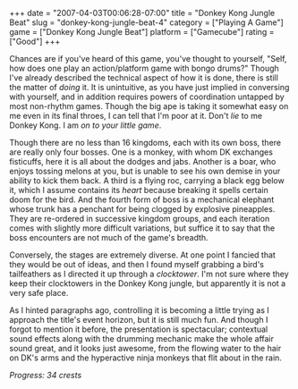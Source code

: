 +++
date = "2007-04-03T00:06:28-07:00"
title = "Donkey Kong Jungle Beat"
slug = "donkey-kong-jungle-beat-4"
category = ["Playing A Game"]
game = ["Donkey Kong Jungle Beat"]
platform = ["Gamecube"]
rating = ["Good"]
+++

Chances are if you've heard of this game, you've thought to yourself, "Self, how does one play an action/platform game with bongo drums?"  Though I've already described the technical aspect of how it is done, there is still the matter of <i>doing</i> it.  It is unintuitive, as you have just implied in conversing with yourself, and in addition requires powers of coordination untapped by most non-rhythm games.  Though the big ape is taking it somewhat easy on me even in its final throes, I can tell that I'm poor at it.  Don't <i>lie</i> to me Donkey Kong.  I am <i>on to your little game</i>.

Though there are no less than 16 kingdoms, each with its own boss, there are really only four bosses.  One is a monkey, with whom DK exchanges fisticuffs, here it is all about the dodges and jabs.  Another is a boar, who enjoys tossing melons at you, but is unable to see his own demise in your ability to kick them back.  A third is a flying roc, carrying a black egg below it, which I assume contains its <i>heart</i> because breaking it spells certain doom for the bird.  And the fourth form of boss is a mechanical elephant whose trunk has a penchant for being clogged by explosive pineapples.  They are re-ordered in successive kingdom groups, and each iteration comes with slightly more difficult variations, but suffice it to say that the boss encounters are not much of the game's breadth.

Conversely, the stages are extremely diverse.  At one point I fancied that they would be out of ideas, and then I found myself grabbing a bird's tailfeathers as I directed it up through a <i>clocktower</i>.  I'm not sure where they keep their clocktowers in the Donkey Kong jungle, but apparently it is not a very safe place.

As I hinted paragraphs ago, controlling it is becoming a little trying as I approach the title's event horizon, but it is still much fun.  And though I forgot to mention it before, the presentation is spectacular; contextual sound effects along with the drumming mechanic make the whole affair sound great, and it looks just awesome, from the flowing water to the hair on DK's arms and the hyperactive ninja monkeys that flit about in the rain.

<i>Progress: 34 crests</i>